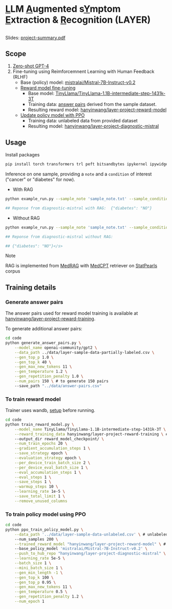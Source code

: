 # <ins>L</ins>LM <ins>A</ins>ugmented s<ins>Y</ins>mptom <ins>E</ins>xtraction & <ins>R</ins>ecognition (LAYER)

##
Slides: [project-summary.pdf](https://github.com/HanyinWang/llm-layer/blob/main/project-summary.pdf)
## Scope

1. [Zero-shot GPT-4](https://github.com/HanyinWang/llm-layer/blob/main/code/0-GPT4.ipynb)
2. Fine-tuning using Reimforcemnent Learning with Human Feedback (RLHF)
   - Base (policy) model: [mistralai/Mistral-7B-Instruct-v0.2](https://huggingface.co/mistralai/Mistral-7B-Instruct-v0.2)
   - [Reward model fine-tuning](https://github.com/HanyinWang/llm-layer/blob/main/code/train_reward_model.py)
     - Base model: [TinyLlama/TinyLlama-1.1B-intermediate-step-1431k-3T](https://huggingface.co/TinyLlama/TinyLlama-1.1B-intermediate-step-1431k-3T)
     - Training data: [answer pairs](https://huggingface.co/datasets/hanyinwang/layer-project-reward-training) derived from the sample dataset.
     - Resulting reward model: [hanyinwang/layer-project-reward-model](https://huggingface.co/hanyinwang/layer-project-reward-model)
   - [Update policy model with PPO](https://github.com/HanyinWang/llm-layer/blob/main/code/ppo_train_policy_model.py)
     - Training data: unlabeled data from provided dataset
     - Resulting model: [hanyinwang/layer-project-diagnostic-mistral](https://huggingface.co/hanyinwang/layer-project-diagnostic-mistral)


## Usage
Install packages
```bash
pip install torch transformers trl peft bitsandbytes ipykernel ipywidgets faiss-cpu==1.7.4 python-liquid==1.10.2 sentence_transformers==2.2.2 openai==0.28.0 tiktoken==0.6.0
```
Inference on one sample, providing a `note` and a `condition` of interest ("cancer" or "diabetes" for now).
- With RAG
```bash
python example_run.py --sample_note 'sample_note.txt' --sample_condition diabetes --use_rag

## Reponse from diagnostic-mistral with RAG:  {"diabetes": "NO"}
```
- Without RAG
```bash
python example_run.py --sample_note 'sample_note.txt' --sample_condition diabetes

## Reponse from diagnostic-mistral without RAG: 

## {"diabetes": "NO"}</s>
```

> [!NOTE]
> RAG is implemented from [MedRAG](https://github.com/Teddy-XiongGZ/MedRAG/tree/main) with [MedCPT](https://huggingface.co/ncbi/MedCPT-Query-Encoder) retriever on [StatPearls](https://www.statpearls.com/) corpus


## Training details
### Generate answer pairs
The answer pairs used for reward model training is available at [hanyinwang/layer-project-reward-training](https://huggingface.co/datasets/hanyinwang/layer-project-reward-training).

To generate additional answer pairs:
```bash
cd code
python generate_answer_pairs.py \
	--model_name openai-community/gpt2 \
	--data_path ../data/layer-sample-data-partially-labeled.csv \
	--gen_top_p 1.0 \
	--gen_top_k 40 \
	--gen_max_new_tokens 11 \
	--gen_temperature 1.2 \
	--gen_repetition_penalty 1.0 \
	--num_pairs 150 \ # to generate 150 pairs
	--save_path "../data/answer-pairs.csv"
```

### To train reward model
Trainer uses wandb, [setup](https://docs.wandb.ai/tutorials/huggingface) before running.
```bash
cd code
python train_reward_model.py \
	--model_name TinyLlama/TinyLlama-1.1B-intermediate-step-1431k-3T \
	--reward_training_data hanyinwang/layer-project-reward-training \ # data on huggingface
	--output_dir reward_model_checkpoint/ \
	--num_train_epochs 20 \
	--gradient_accumulation_steps 1 \
	--save_strategy epoch \
	--evaluation_strategy epoch \
	--per_device_train_batch_size 2 \
	--per_device_eval_batch_size 1 \
	--eval_accumulation_steps 1 \
	--eval_steps 1 \
	--save_steps 1 \
	--warmup_steps 10 \
	--learning_rate 1e-5 \
	--save_total_limit 1 \
	--remove_unused_columns
```

### To train policy model using PPO
```bash
cd code
python ppo_train_policy_model.py \
	--data_path '../data/layer-sample-data-unlabeled.csv' \ # unlabeled data for PPO training
	--num_samples 200 \
	--trained_reward_model "hanyinwang/layer-project-reward-model" \ # trained reward model
	--base_policy_model 'mistralai/Mistral-7B-Instruct-v0.2' \
	--push_to_hub_repo "hanyinwang/layer-project-diagnostic-mistral" \
	--learning_rate 5e-5 \
	--batch_size 1 \
	--mini_batch_size 1 \
	--gen_min_length -1 \
	--gen_top_k 100 \
	--gen_top_p 0.95 \
	--gen_max_new_tokens 11 \
	--gen_temperature 0.5 \
	--gen_repetition_penalty 1.2 \
	--num_epoch 1
```
